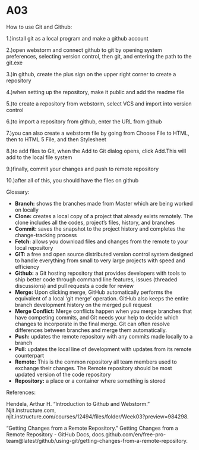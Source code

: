 # A03
How to use Git and Github:

1.)install git as a local program and make a github account

2.)open webstorm and connect github to git by opening system preferences, selecting version control, then git, and entering the path to the git.exe

3.)in github, create the plus sign on the upper right corner to create a repository

4.)when setting up the repository, make it public and add the readme file

5.)to create a repository from webstorm, select VCS and import into version control

6.)to import a repository from github, enter the URL from github

7.)you can also create a webstorm file by going from Choose File to HTML, then to HTML 5 File, and then Stylesheet

8.)to add files to Git, when the Add to Git dialog opens, click Add.This will add to the local file system

9.)finally, commit your changes and push to remote repository

10.)after all of this, you should have the files on github

Glossary:
* **Branch:** shows the branches made from Master which are being worked on locally
* **Clone:** creates a local copy of a project that already exists remotely. The clone includes all the codes, project’s files, history, and branches
* **Commit:** saves the snapshot to the project history and completes the change-tracking process
* **Fetch:** allows you download files and changes from the remote to your local repository
* **GIT:** a free and open source distributed version control system designed to handle everything from small to very large projects with speed and efficiency
* **Github:** a Git hosting repository that provides developers with tools to ship better code through command line features, issues (threaded discussions) and pull requests a code for review
* **Merge:** Upon clicking merge, GitHub automatically performs the equivalent of a local ‘git merge’ operation. GitHub also keeps the entire branch development history on the merged pull request
* **Merge Conflict:** Merge conflicts happen when you merge branches that have competing commits, and Git needs your help to decide which changes to incorporate in the final merge. Git can often resolve differences between branches and merge them automatically.
* **Push:** updates the remote repository with any commits made locally to a branch
* **Pull:** updates the local line of development with updates from its remote counterpart
* **Remote:** This is the common repository all team members used to exchange their changes. The Remote repository should be most updated version of the code repository
* **Repository:** a place or a container where something is stored

References:

Hendela, Arthur H. “Introduction to Github and Webstorm.” Njit.instructure.com, njit.instructure.com/courses/12494/files/folder/Week03?preview=984298. 

“Getting Changes from a Remote Repository.” Getting Changes from a Remote Repository - GitHub Docs, docs.github.com/en/free-pro-team@latest/github/using-git/getting-changes-from-a-remote-repository. 
